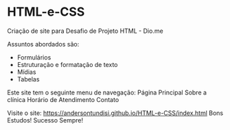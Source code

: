 # HTML-e-CSS
Criação de site para Desafio de Projeto HTML - Dio.me

Assuntos abordados são:
* Formulários
* Estruturação e formatação de texto
* Mídias
* Tabelas

Este site tem o seguinte menu de navegação:
Página Principal
Sobre a clínica
Horário de Atendimento
Contato

Visite o site: https://andersontundisi.github.io/HTML-e-CSS/index.html
Bons Estudos!
Sucesso Sempre!
